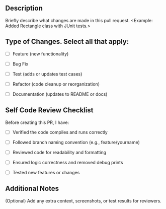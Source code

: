 ## Description
Briefly describe what changes are made in this pull request.
<Example: Added Rectangle class with JUnit tests.>




## Type of Changes. Select all that apply:
- [ ] Feature (new functionality)
- [ ] Bug Fix
- [ ] Test (adds or updates test cases)
- [ ] Refactor (code cleanup or reorganization)
- [ ] Documentation (updates to README or docs)


## Self Code Review Checklist
Before creating this PR, I have:
- [ ] Verified the code compiles and runs correctly
- [ ] Followed branch naming convention (e.g., feature/yourname)
- [ ] Reviewed code for readability and formatting
- [ ] Ensured logic correctness and removed debug prints
- [ ] Tested new features or changes


## Additional Notes
(Optional) Add any extra context, screenshots, or test results for reviewers.
